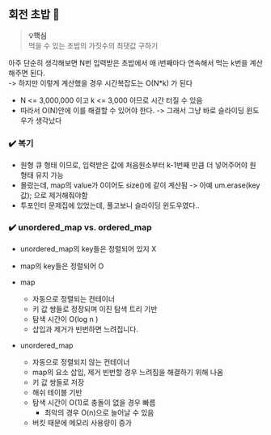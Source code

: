 ## 회전 초밥 🍣

> **💡핵심**   
> 먹을 수 있는 초밥의 가짓수의 최댓값 구하기

아주 단순히 생각해보면 N번 입력받은 초밥에서 매 i번째마다 연속해서 먹는 k번을 계산해주면 된다.   
-> 하지만 이렇게 계산했을 경우 시간복잡도는 O(N*k) 가 된다   
* N <= 3,000,000 이고 k <= 3,000 이므로 시간 터질 수 있음
* 따라서 O(N)안에 이를 해결할 수 있어야 한다. -> 그래서 그냥 바로 슬라이딩 윈도우가 생각났다


### ✔️ 복기

* 원형 큐 형태 이므로, 입력받은 값에 처음원소부터 k-1번째 만큼 더 넣어주어야 원 형태 유지 가능
* 몰랐는데, map의 value가 0이어도 size()에 같이 계산됨 -> 아예 um.erase(key값); 으로 제거해줘야함
* 투포인터 문제집에 있었는데, 풀고보니 슬라이딩 윈도우였다..


### ✔️ unordered_map vs. ordered_map

* unordered_map의 key들은 정렬되어 있지 X
* map의 key들은 정렬되어 O   
   

* map
  * 자동으로 정렬되는 컨테이너
  * 키 값 쌍들로 정장되며 이진 탐색 트리 기반
  * 탐색 시간이 O(log n )
  * 삽입과 제거가 빈번하면 느려집니다.

* unordered_map
  * 자동으로 정렬되지 않는 컨테이너
  * map의 요소 삽입, 제거 빈번할 경우 느려짐을 해결하기 위해 나옴
  * 키 값 쌍들로 저장
  * 해쉬 테이블 기반
  * 탐색 시간이 O(1)로 충돌이 없을 경우 빠름
    * 최악의 경우 O(n)으로 늘어날 수 있음
  * 버킷 때문에 메모리 사용량이 증가